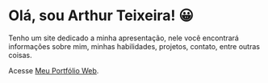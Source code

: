# Olá, sou Arthur Teixeira! 😀

Tenho um site dedicado a minha apresentação, nele você encontrará informaçôes sobre mim, minhas habilidades, projetos, contato, entre outras coisas.

Acesse [Meu Portfólio Web](https://tuzinf5.github.io/my-web-portfolio/).
